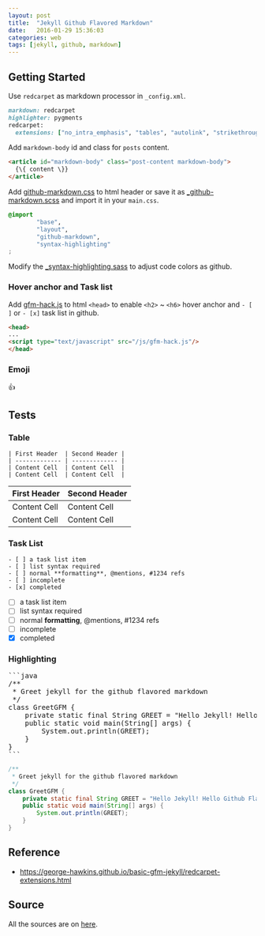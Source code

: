 ```yaml
---
layout: post
title:  "Jekyll Github Flavored Markdown"
date:   2016-01-29 15:36:03
categories: web
tags: [jekyll, github, markdown]
---
```


## Getting Started

Use `redcarpet` as markdown processor in `_config.xml`.

```ruby
markdown: redcarpet
highlighter: pygments
redcarpet:
  extensions: ["no_intra_emphasis", "tables", "autolink", "strikethrough", "fenced_code_blocks", "with_toc_data"]
```

Add `markdown-body` id and class for `posts` content.

```html
<article id="markdown-body" class="post-content markdown-body">
  {\{ content \}}
</article>
```

Add [github-markdown.css][gfm-css] to html header or save it as [_github-markdown.scss][gfm-scss] and import it in your `main.css`.

```css
@import
        "base",
        "layout",
        "github-markdown",
        "syntax-highlighting"
;
```

Modify the [_syntax-highlighting.sass][gfm-hl] to adjust code colors as github.

### Hover anchor and Task list

Add [gfm-hack.js][gfm-hack] to html `<head>` to enable `<h2>` ~ `<h6>` hover anchor and `- [ ]` or `- [x]` task list in github.

```html
<head>
...
<script type="text/javascript" src="/js/gfm-hack.js"/>
</head>
```

### Emoji

:+1:

## Tests

### Table

```
| First Header  | Second Header |
| ------------- | ------------- |
| Content Cell  | Content Cell  |
| Content Cell  | Content Cell  |
```

| First Header  | Second Header |
| ------------- | ------------- |
| Content Cell  | Content Cell  |
| Content Cell  | Content Cell  |

### Task List

```
- [ ] a task list item
- [ ] list syntax required
- [ ] normal **formatting**, @mentions, #1234 refs
- [ ] incomplete
- [x] completed
```

- [ ] a task list item
- [ ] list syntax required
- [ ] normal **formatting**, @mentions, #1234 refs
- [ ] incomplete
- [x] completed

### Highlighting

<pre>
```java
/**
 * Greet jekyll for the github flavored markdown
 */
class GreetGFM {
    private static final String GREET = "Hello Jekyll! Hello Github Flavored Markdown!";
    public static void main(String[] args) {
        System.out.println(GREET);
    }
}
```
</pre>

```java
/**
 * Greet jekyll for the github flavored markdown
 */
class GreetGFM {
    private static final String GREET = "Hello Jekyll! Hello Github Flavored Markdown!";
    public static void main(String[] args) {
        System.out.println(GREET);
    }
}
```

## Reference

* https://george-hawkins.github.io/basic-gfm-jekyll/redcarpet-extensions.html

## Source

All the sources are on [here](https://github.com/galenlin/galenlin.github.io).

[gfm-css]: https://github.com/sindresorhus/github-markdown-css
[gfm-scss]: https://github.com/galenlin/galenlin.github.io/blob/master/_sass/_github-markdown.scss
[gfm-hl]: https://github.com/galenlin/galenlin.github.io/blob/master/_sass/_syntax-highlighting.scss
[gfm-hack]: https://github.com/galenlin/galenlin.github.io/blob/master/js/gfm-hack.js
